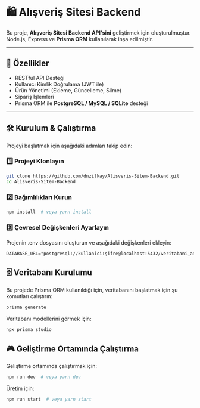 # 🛍️ Alışveriş Sitesi Backend

Bu proje, **Alışveriş Sitesi Backend API'sini** geliştirmek için oluşturulmuştur.  
Node.js, Express ve **Prisma ORM** kullanılarak inşa edilmiştir.

---

## 📌 Özellikler
- RESTful API Desteği
- Kullanıcı Kimlik Doğrulama (JWT ile)
- Ürün Yönetimi (Ekleme, Güncelleme, Silme)
- Sipariş İşlemleri
- Prisma ORM ile **PostgreSQL / MySQL / SQLite** desteği

---

## 🛠 Kurulum & Çalıştırma
Projeyi başlatmak için aşağıdaki adımları takip edin:

### 1️⃣ Projeyi Klonlayın
```bash
git clone https://github.com/dnzilkay/Alisveris-Sitem-Backend.git
cd Alisveris-Sitem-Backend
```
### 2️⃣ Bağımlılıkları Kurun
```bash
npm install  # veya yarn install
```

### 3️⃣ Çevresel Değişkenleri Ayarlayın
Projenin .env dosyasını oluşturun ve aşağıdaki değişkenleri ekleyin:
```dotenv
DATABASE_URL="postgresql://kullanici:şifre@localhost:5432/veritabani_adı"
```
## 🗄 Veritabanı Kurulumu
Bu projede Prisma ORM kullanıldığı için, veritabanını başlatmak için şu komutları çalıştırın:
```bash
prisma generate
```
Veritabanı modellerini görmek için:

```bash
npx prisma studio
```

## 🎮 Geliştirme Ortamında Çalıştırma
Geliştirme ortamında çalıştırmak için:

```bash
npm run dev  # veya yarn dev
```
Üretim için:
```bash
npm run start  # veya yarn start
```

